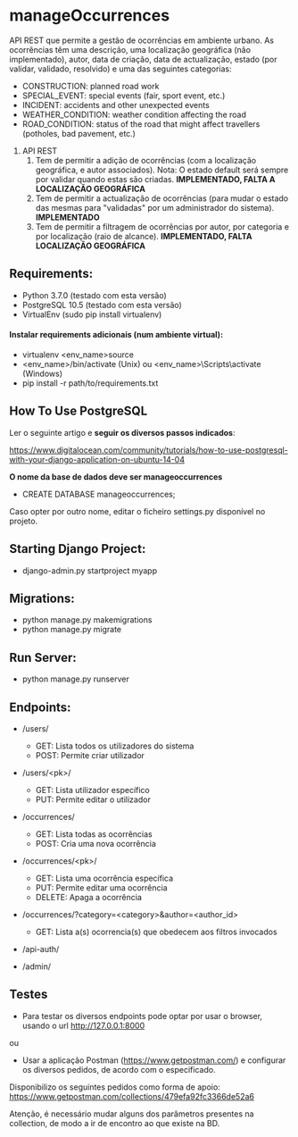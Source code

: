 # manageOccurrences
API REST que permite a gestão de ocorrências em ambiente urbano. As ocorrências têm uma descrição, uma localização geográfica (não implementado), autor, data de criação, data de actualização, estado (por validar, validado, resolvido) e uma das seguintes categorias:
* CONSTRUCTION: planned road work
* SPECIAL_EVENT: special events (fair, sport event, etc.)
* INCIDENT: accidents and other unexpected events
* WEATHER_CONDITION: weather condition affecting the road
* ROAD_CONDITION: status of the road that might affect travellers (potholes, bad pavement, etc.)

1. API REST
    1. Tem de permitir a adição de ocorrências (com a localização geográfica, e autor associados). Nota: O estado default será sempre por validar quando estas são criadas. **IMPLEMENTADO, FALTA A LOCALIZAÇÃO GEOGRÁFICA**
    2. Tem de permitir a actualização de ocorrências (para mudar o estado das mesmas para "validadas" por um administrador do sistema). **IMPLEMENTADO**
    3. Tem de permitir a filtragem de ocorrências por autor, por categoria e por localização (raio de alcance). **IMPLEMENTADO, FALTA LOCALIZAÇÃO GEOGRÁFICA**

## Requirements:
   * Python 3.7.0 (testado com esta versão)
   * PostgreSQL 10.5 (testado com esta versão)
   * VirtualEnv (sudo pip install virtualenv)

#### Instalar requirements adicionais (num ambiente virtual):
   * virtualenv <env_name>source 
   * <env_name>/bin/activate (Unix) ou <env_name>\Scripts\activate (Windows)
   * pip install -r path/to/requirements.txt
   
## How To Use PostgreSQL
Ler o seguinte artigo e **seguir os diversos passos indicados**:

https://www.digitalocean.com/community/tutorials/how-to-use-postgresql-with-your-django-application-on-ubuntu-14-04

**O nome da base de dados deve ser manageoccurrences**
 * CREATE DATABASE manageoccurrences;
 
 Caso opter por outro nome, editar o ficheiro settings.py disponível no projeto.

## Starting Django Project:
 * django-admin.py startproject myapp

## Migrations:
 
 * python manage.py makemigrations
 * python manage.py migrate
 
## Run Server:
 
 * python manage.py runserver
 
## Endpoints:
 
 * /users/
   * GET: Lista todos os utilizadores do sistema
   * POST: Permite criar utilizador
  
 * /users/\<pk\>/ 
   * GET: Lista utilizador específico
   * PUT: Permite editar o utilizador
  
 * /occurrences/
   * GET: Lista todas as ocorrências
   * POST: Cria uma nova ocorrência
  
 * /occurrences/\<pk\>/
   * GET: Lista uma ocorrência específica
   * PUT: Permite editar uma ocorrência
   * DELETE: Apaga a ocorrência
  
 * /occurrences/?category=\<category\>&author=\<author_id\>
   * GET: Lista a(s) ocorrencia(s) que obedecem aos filtros invocados
  
 * /api-auth/
  
 * /admin/
 
 ## Testes
 
  * Para testar os diversos endpoints pode optar por usar o browser, usando o url http://127.0.0.1:8000
  
  ou
  
  * Usar a aplicação Postman (https://www.getpostman.com/) e configurar os diversos pedidos, de acordo com o especificado.
 
 Disponibilizo os seguintes pedidos como forma de apoio: https://www.getpostman.com/collections/479efa92fc3366de52a6
 
 Atenção, é necessário mudar alguns dos parâmetros presentes na collection, de modo a ir de encontro ao que existe na BD.
